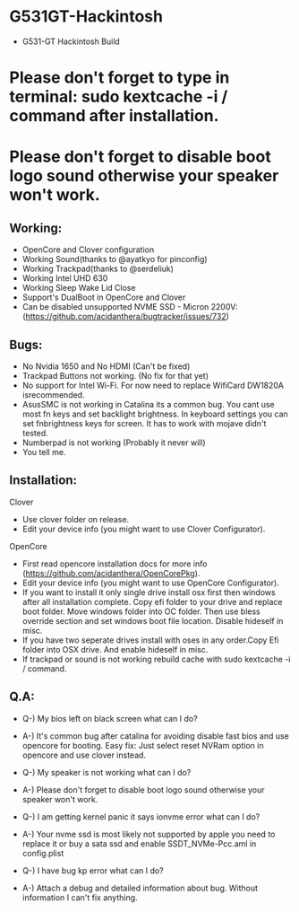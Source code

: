 # G531GT-Hackintosh
- G531-GT Hackintosh Build
# Please don't forget to type in terminal: sudo kextcache -i / command after installation. 
# Please don't forget to disable boot logo sound otherwise your speaker won't work.
## Working:
- OpenCore and Clover configuration
- Working Sound(thanks to @ayatkyo for pinconfig)
- Working Trackpad(thanks to @serdeliuk)
- Working Intel UHD 630
- Working Sleep Wake Lid Close
- Support's DualBoot in OpenCore and Clover
- Can be disabled unsupported NVME SSD - Micron 2200V:(https://github.com/acidanthera/bugtracker/issues/732)

## Bugs:
- No Nvidia 1650 and No HDMI (Can't be fixed)
- Trackpad Buttons not working. (No fix for that yet)
- No support for Intel Wi-Fi. For now need to replace WifiCard DW1820A isrecommended.
- AsusSMC is not working in Catalina its a common bug. You cant use most fn keys and set backlight brightness. In keyboard
settings you can set fnbrightness keys for screen. It has to work with mojave didn't tested.
- Numberpad is not working (Probably it never will)
- You tell me.

## Installation:
Clover
- Use clover folder on release.
- Edit your device info (you might want to use Clover Configurator).


OpenCore
- First read opencore installation docs for more info (https://github.com/acidanthera/OpenCorePkg). 
- Edit your device info (you might want to use OpenCore Configurator).
- If you want to install it only single drive install osx first then windows after all installation complete.
Copy efi folder to your drive and replace boot folder. Move windows folder into OC folder. Then use bless override
section and set windows boot file location. Disable hideself in misc.
- If you have two seperate drives install with oses in any order.Copy Efi folder into OSX drive. And enable hideself in misc.
- If trackpad or sound is not working rebuild cache with  sudo kextcache -i / command.

## Q.A:
- Q-) My bios left on black screen what can I do? 
- A-) It's common bug after catalina for avoiding disable fast bios and use opencore for booting. 
Easy fix: Just select reset NVRam option in opencore and use clover instead.

- Q-) My speaker is not working  what can I do? 
- A-) Please don't forget to disable boot logo sound otherwise your speaker won't work.

- Q-) I am getting kernel panic it says ionvme error what can I do?
- A-) Your nvme ssd is most likely not supported by apple you need to replace it or buy a sata ssd and enable SSDT_NVMe-Pcc.aml in config.plist

- Q-) I have bug kp error what can I do? 
- A-) Attach a debug and detailed information about bug. Without information I can't fix
anything.



